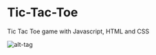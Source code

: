 # Tic-Tac-Toe
Tic Tac Toe game with Javascript, HTML and CSS

![alt-tag](https://imgur.com/vvi8gGZ)
